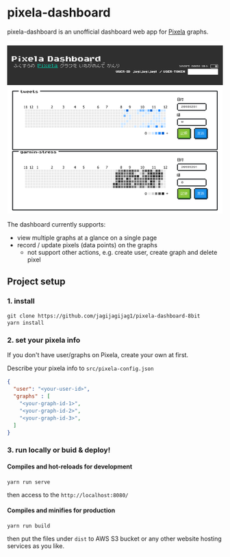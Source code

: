 # pixela-dashboard
pixela-dashboard is an unofficial dashboard web app for [Pixela](https://pixe.la/) graphs.

![screen](./docs/screen.png "screen")

The dashboard currently supports:
- view multiple graphs at a glance on a single page
- record / update pixels (data points) on the graphs
  - not support other actions, e.g. create user, create graph and delete pixel

## Project setup
### 1. install
```
git clone https://github.com/jagijagijag1/pixela-dashboard-8bit
yarn install
```

### 2. set your pixela info

If you don't have user/graphs on Pixela, create your own at first.

Describe your pixela info to `src/pixela-config.json`
```json:src/pixela-config.json
{
  "user": "<your-user-id>",
  "graphs" : [
    "<your-graph-id-1>",
    "<your-graph-id-2>",
    "<your-graph-id-3>",
  ]
}
```

### 3. run locally or buid & deploy!

#### Compiles and hot-reloads for development
```
yarn run serve
```

then access to the `http://localhost:8080/`

#### Compiles and minifies for production
```
yarn run build
```

then put the files under `dist` to AWS S3 bucket or any other website hosting services as you like.
